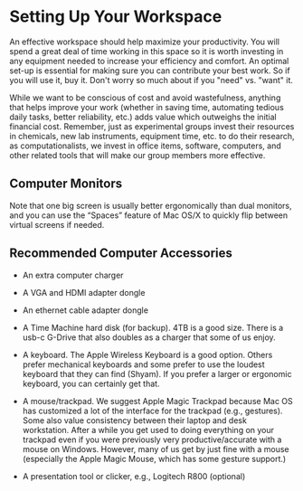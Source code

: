 # Setting Up Your Workspace

An effective workspace should help maximize your productivity. You will spend a great deal of time working in this space so it is worth investing in any equipment needed to increase your efficiency and comfort. An optimal set-up is essential for making sure you can contribute your best work. So if you will use it, buy it. Don't worry so much about if you "need" vs. "want" it.

While we want to be conscious of cost and avoid wastefulness, anything that helps improve your work (whether in saving time, automating tedious daily tasks, better reliability, etc.) adds value which outweighs the initial financial cost. Remember, just as experimental groups invest their resources in chemicals, new lab instruments, equipment time, etc. to do their research, as computationalists, we invest in office items, software, computers, and other related tools that will make our group members more effective.


## Computer Monitors

Note that one big screen is usually better ergonomically than dual monitors, and you can use the “Spaces” feature of Mac OS/X to quickly flip between virtual screens if needed. 


## Recommended Computer Accessories

* An extra computer charger

* A VGA and HDMI adapter dongle

* An ethernet cable adapter dongle

* A Time Machine hard disk (for backup). 4TB is a good size. There is a usb-c G-Drive that also doubles as a charger that some of us enjoy.

* A keyboard. The Apple Wireless Keyboard is a good option. Others prefer mechanical keyboards and some prefer to use the loudest keyboard that they can find (Shyam). If you prefer a larger or ergonomic keyboard, you can certainly get that.

* A mouse/trackpad. We suggest Apple Magic Trackpad because Mac OS has customized a lot of the interface for the trackpad (e.g., gestures). Some also value consistency between their laptop and desk workstation. After a while you get used to doing everything on your trackpad even if you were previously very productive/accurate with a mouse on Windows. However, many of us get by just fine with a mouse (especially the Apple Magic Mouse, which has some gesture support.)

* A presentation tool or clicker, e.g., Logitech R800 (optional)
